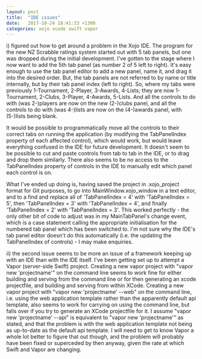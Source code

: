```yaml
---
layout: post
title:  "IDE issues"
date:   2017-10-24 18:41:33 +1300
categories: xojo xcode swift vapor
---
```

i) figured out how to get around a problem in the Xojo IDE. The program for the new NZ Scrabble ratings system started out with 5 tab panels, but one was dropped during the initial development. I've gotten to the stage where I now want to add the 5th tab panel (as number 2 of 5 left to right). It's easy enough to use the tab panel editor to add a new panel, name it, and drag it into the desired order. But, the tab panels are not referred to by name or title internally, but by their tab panel index (left to right). So, where my tabs were previously 1-Tournament, 2-Player, 3-Awards, 4-Lists; they are now 1-Tournament, 2-Clubs, 3-Player, 4-Awards, 5-Lists. And all the controls to do with (was 2-)players are now on the new (2-)clubs panel, and all the controls to do with (was 4-)lists are now on the (4-)awards panel, with (5-)lists being blank.

It would be possible to programmatically move all the controls to their correct tabs on running the application (by modifying the TabPanelIndex property of each affected control), which would work, but would leave everything confused in the IDE for future development. It doesn't seem to be possible to cut and paste controls from tab to tab in the IDE, or to drag and drop them similarly. There also seems to be no access to the TabPanelIndex property of controls in the IDE to manually edit which panel each control is on.

What I've ended up doing is, having saved the project in .xojo_project format for Git purposes, to go into MainWindow.xojo_window in a text editor, and to a find and replace all of 'TabPanelIndex   = 4' with 'TabPanelIndex   = 5', then 'TabPanelIndex   = 3' with 'TabPanelIndex   = 4', and finally 'TabPanelIndex   = 2' with 'TabPanelIndex   = 3'. This worked perfectly - the only other bit of code to adjust was in my MainTabPanel's change event, which is a case statement calling the appropriate initialisation for the numbered tab panel which has been switched to. I'm not sure why the IDE's tab panel editor doesn't do this automatically (i.e. the updating the TabPanelIndex of controls) - I may make enquiries.

ii) the second issue seems to be more an issue of a framework keeping up with an IDE than with the IDE itself. I've
been getting set up to attempt a Vapor (server-side Swift) project. Creating a new vapor project with "vapor new 'projectname'" on the command line seems to work fine for either building and serving from the command line or for then generating an xcode projectfile, and building and serving from within XCode. Creating a new vapor project with "vapor new 'projectname' --web" on the command line, i.e. using the web application template rather than the apparently default api template, also seems to work for carrying on using the command line, but falls over if you try to generate an XCode projectfile for it. I assume "vapor new 'projectname' --api" is equivalent to "vapor new 'projectname'" as stated, and that the problem is with the web application template not being as up-to-date as the default api template. I will need to get to know Vapor a whole lot better to figure that out though, and the problem will probably have been fixed or superceded by then anyway, given the rate at which Swift and Vapor are changing.
